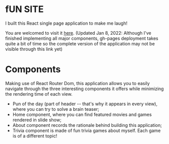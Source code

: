 # fUN SITE
I built this React single page application to make me laugh!

You are welcomed to visit it [here](https://xingl213.github.io/create-react-app/). (Updated Jan 8, 2022: Although I've finished implementing all major components, gh-pages deployment takes quite a bit of time so the complete version of the application may not be visible through this link yet)

# Components
Making use of React Router Dom, this application allows you to easily navigate through the three interesting components it offers while minimizing the rendering time of each view.
- Pun of the day (part of header -- that's why it appears in every view), where you can try to solve a brain teaser;
- Home component, where you can find featured movies and games rendered in slide show;
- About component records the rationale behind building this application;
- Trivia component is made of fun trivia games about myself. Each game is of a different topic!
